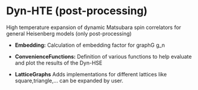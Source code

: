 # Dyn-HTE (post-processing)
High temperature expansion of dynamic Matsubara spin correlators for general Heisenberg models (only post-processing)

* **Embedding:**  Calculation of embedding factor for graphG g_n

* **ConvenienceFunctions:**  Definition of various functions to help evaluate and plot the results of the Dyn-HSE

* **LatticeGraphs** Adds implementations for different lattices like square,triangle,... can be expanded by user. 
